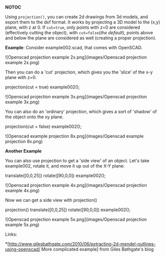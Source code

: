 __NOTOC__

Using `projection()`, you can create 2d drawings from 3d models, and export them to the dxf format. It works by projecting a 3D model to the (x,y) plane, with z at 0. If `cut=true`, only points with z=0 are considered (effectively cutting the object), with `cut=false`(*the default*), points above and below the plane are considered as well (creating a proper projection).

**Example**: Consider example002.scad, that comes with OpenSCAD. 

![Openscad projection example 2x.png](images/Openscad projection example 2x.png)

Then you can do a 'cut' projection, which gives you the 'slice' of the x-y plane with z=0. 

 projection(cut = true) example002();

![Openscad projection example 3x.png](images/Openscad projection example 3x.png)

You can also do an 'ordinary' projection, which gives a sort of 'shadow' of the object onto the xy plane. 

 projection(cut = false) example002();

![Openscad example projection 8x.png](images/Openscad example projection 8x.png)

**Another Example**

You can also use projection to get a 'side view' of an object. Let's take example002, rotate it, and move it up out of the X-Y plane:

 translate([0,0,25]) rotate([90,0,0]) example002();

![Openscad projection example 4x.png](images/Openscad projection example 4x.png)

Now we can get a side view with projection()

 projection() translate([0,0,25]) rotate([90,0,0]) example002();

![Openscad projection example 5x.png](images/Openscad projection example 5x.png)

Links: 

*[http://www.gilesbathgate.com/2010/06/extracting-2d-mendel-outlines-using-openscad/ More complicated example] from Giles Bathgate's blog
